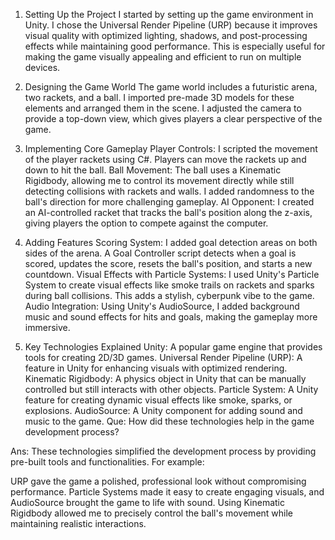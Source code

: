 1. Setting Up the Project
I started by setting up the game environment in Unity. I chose the Universal Render Pipeline (URP) because it improves visual quality with optimized lighting, shadows, and post-processing effects while maintaining good performance. This is especially useful for making the game visually appealing and efficient to run on multiple devices.

2. Designing the Game World
The game world includes a futuristic arena, two rackets, and a ball. I imported pre-made 3D models for these elements and arranged them in the scene. I adjusted the camera to provide a top-down view, which gives players a clear perspective of the game.

3. Implementing Core Gameplay
Player Controls: I scripted the movement of the player rackets using C#. Players can move the rackets up and down to hit the ball.
Ball Movement: The ball uses a Kinematic Rigidbody, allowing me to control its movement directly while still detecting collisions with rackets and walls. I added randomness to the ball's direction for more challenging gameplay.
AI Opponent: I created an AI-controlled racket that tracks the ball's position along the z-axis, giving players the option to compete against the computer.

4. Adding Features
Scoring System: I added goal detection areas on both sides of the arena. A Goal Controller script detects when a goal is scored, updates the score, resets the ball's position, and starts a new countdown.
Visual Effects with Particle Systems: I used Unity's Particle System to create visual effects like smoke trails on rackets and sparks during ball collisions. This adds a stylish, cyberpunk vibe to the game.
Audio Integration: Using Unity's AudioSource, I added background music and sound effects for hits and goals, making the gameplay more immersive.

5. Key Technologies Explained
Unity: A popular game engine that provides tools for creating 2D/3D games.
Universal Render Pipeline (URP): A feature in Unity for enhancing visuals with optimized rendering.
Kinematic Rigidbody: A physics object in Unity that can be manually controlled but still interacts with other objects.
Particle System: A Unity feature for creating dynamic visual effects like smoke, sparks, or explosions.
AudioSource: A Unity component for adding sound and music to the game.
Que: How did these technologies help in the game development process?

Ans: These technologies simplified the development process by providing pre-built tools and functionalities. For example:

URP gave the game a polished, professional look without compromising performance.
Particle Systems made it easy to create engaging visuals, and AudioSource brought the game to life with sound.
Using Kinematic Rigidbody allowed me to precisely control the ball's movement while maintaining realistic interactions.
